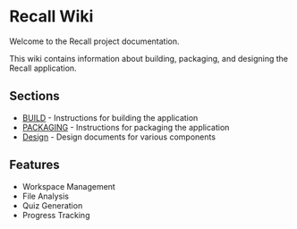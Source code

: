 # Recall Wiki

Welcome to the Recall project documentation.

This wiki contains information about building, packaging, and designing the Recall application.

## Sections

- [BUILD](BUILD.md) - Instructions for building the application
- [PACKAGING](PACKAGING.md) - Instructions for packaging the application
- [Design](design/) - Design documents for various components

## Features

- Workspace Management
- File Analysis
- Quiz Generation
- Progress Tracking
